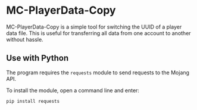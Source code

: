 # MC-PlayerData-Copy  

MC-PlayerData-Copy is a simple tool for switching the UUID of a player data file. This is useful for transferring all data from one account to another without hassle.

## Use with Python

The program requires the `requests` module to send requests to the Mojang API.  

To install the module, open a command line and enter:  

```bash
pip install requests
